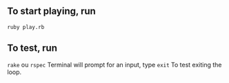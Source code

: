 ## To start playing, run
``ruby play.rb``

## To test, run
``rake``
ou
``rspec``
Terminal will prompt for an input, type
``exit``
To test exiting the loop.
